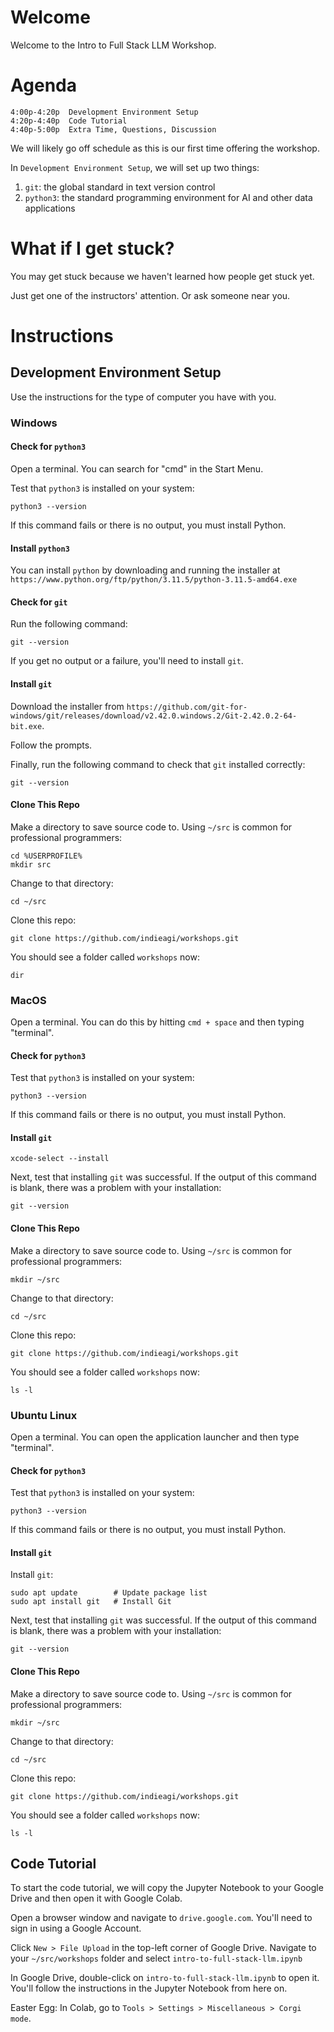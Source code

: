 # Welcome
Welcome to the Intro to Full Stack LLM Workshop.

# Agenda
```
4:00p-4:20p  Development Environment Setup
4:20p-4:40p  Code Tutorial
4:40p-5:00p  Extra Time, Questions, Discussion
```

We will likely go off schedule as this is our first time offering the workshop.

In `Development Environment Setup`, we will set up two things:
1. `git`: the global standard in text version control
2. `python3`: the standard programming environment for AI and other data applications

# What if I get stuck?
You may get stuck because we haven't learned how people get stuck yet.

Just get one of the instructors' attention. Or ask someone near you. 

# Instructions
## Development Environment Setup
Use the instructions for the type of computer you have with you.

### Windows

#### Check for `python3`
Open a terminal. You can search for "cmd" in the Start Menu.

Test that `python3` is installed on your system:
```
python3 --version
```
If this command fails or there is no output, you must install Python.

#### Install `python3`
You can install `python` by downloading and running the installer at `https://www.python.org/ftp/python/3.11.5/python-3.11.5-amd64.exe`

#### Check for `git`
Run the following command:
```
git --version
```
If you get no output or a failure, you'll need to install `git`.

#### Install `git`
Download the installer from `https://github.com/git-for-windows/git/releases/download/v2.42.0.windows.2/Git-2.42.0.2-64-bit.exe`.

Follow the prompts.

Finally, run the following command to check that `git` installed correctly:
```
git --version
```

#### Clone This Repo
Make a directory to save source code to. Using `~/src` is common for professional programmers:
```
cd %USERPROFILE%
mkdir src
```

Change to that directory:
```
cd ~/src
```

Clone this repo:
```
git clone https://github.com/indieagi/workshops.git
```

You should see a folder called `workshops` now:
```
dir
```

### MacOS
Open a terminal. You can do this by hitting `cmd + space` and then typing "terminal".

#### Check for `python3`
Test that `python3` is installed on your system:
```
python3 --version
```
If this command fails or there is no output, you must install Python.

#### Install `git`
```
xcode-select --install
```

Next, test that installing `git` was successful. If the output of this command is blank, there was a problem with your installation:
```
git --version
```

#### Clone This Repo
Make a directory to save source code to. Using `~/src` is common for professional programmers:
```
mkdir ~/src
```

Change to that directory:
```
cd ~/src
```

Clone this repo:
```
git clone https://github.com/indieagi/workshops.git
```

You should see a folder called `workshops` now:
```
ls -l
```

### Ubuntu Linux
Open a terminal. You can open the application launcher and then type "terminal".

#### Check for `python3`
Test that `python3` is installed on your system:
```
python3 --version
```
If this command fails or there is no output, you must install Python.

#### Install `git`
Install `git`:
```
sudo apt update        # Update package list
sudo apt install git   # Install Git
```

Next, test that installing `git` was successful. If the output of this command is blank, there was a problem with your installation:
```
git --version
```

#### Clone This Repo
Make a directory to save source code to. Using `~/src` is common for professional programmers:
```
mkdir ~/src
```

Change to that directory:
```
cd ~/src
```

Clone this repo:
```
git clone https://github.com/indieagi/workshops.git
```

You should see a folder called `workshops` now:
```
ls -l
```

## Code Tutorial
To start the code tutorial, we will copy the Jupyter Notebook to your Google Drive and then open it with Google Colab.

Open a browser window and navigate to `drive.google.com`. You'll need to sign in using a Google Account.

Click `New > File Upload` in the top-left corner of Google Drive. Navigate to your `~/src/workshops` folder and select `intro-to-full-stack-llm.ipynb`

In Google Drive, double-click on `intro-to-full-stack-llm.ipynb` to open it. You'll follow the instructions in the Jupyter Notebook from here on.

Easter Egg: In Colab, go to `Tools > Settings > Miscellaneous > Corgi mode`.